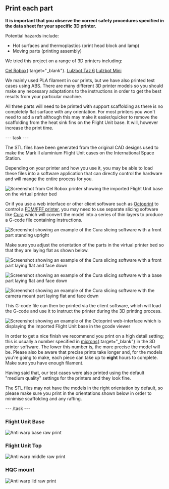 ## Print each part

**It is important that you observe the correct safety procedures specified in the data sheet for your specific 3D printer.**

Potential hazards include:

- Hot surfaces and thermoplastics (print head block and lamp)
- Moving parts (printing assembly)

We tried this project on a range of 3D printers including:

 [Cel Robox](https://cel-uk.com/shop/roboxdual/){:target="_blank"}.
 [Lulzbot Taz 6](https://www.lulzbot.com/store/printers/lulzbot-taz-6)
 [Lulzbot Mini](https://www.lulzbot.com/store/printers/lulzbot-mini)


 We mainly used PLA filament in our prints, but we have also printed test cases using ABS.  There are many different 3D printer models so you should make any necessary adaptations to the instructions in order to get the best results from your particular machine.  

All three parts will need to be printed with support scaffolding as there is no completely flat surface with any orientation. For most printers you won't need to add a raft although this may make it easier/quicker to remove the scaffolding from the heat sink fins on the Flight Unit base. It will, however increase the print time. 

--- task ---

The STL files have been generated from the original CAD designs  used to make the Mark II aluminium Flight Unit cases on the International Space Station. 

Depending on your printer and how you use it, you may be able to load these files into a software application that can directly control the hardware and will mange the entire process for you.

![Screenshot from Cel Robox printer showing the imported Flight Unit base on the virtual printer bed](images/automaker.png)

Or if you use a web interface or other client software such as [Octoprint](https://octoprint.org/) to control a [FDM/FFF printer](https://en.wikipedia.org/wiki/Fused_filament_fabrication#Fused_deposition_modeling), you may need to use separate slicing software like [Cura](https://github.com/Ultimaker/Cura) which will convert the model into a series of thin layers to produce a G-code file containing instructions. 

![Screenshot showing an example of the Cura slicing software with a front part standing upright ](images/cura_upright.png)

Make sure you adjust the orientation of the parts in the virtual printer bed so that they are laying flat as shown below. 

![Screenshot showing an example of the Cura slicing software with a front part laying flat and face down ](images/cura_top_flat.png)

![Screenshot showing an example of the Cura slicing software with a base part laying flat and face down ](images/cura_base_flat.png)

![Screenshot showing an example of the Cura slicing software with the camera mount part laying flat and face down ](images/cura_camera.png)

This G-code file can then be printed via the client software, which will load the G-code and use it to instruct the printer during the 3D printing process.

![Screenshot showing an example of the Octoprint web-interface which is displaying the imported Flight Unit base in the gcode viewer](images/octoprint.png)

In order to get a nice finish we recommend you print on a high detail setting; this is usually a number specified in [microns](https://en.wikipedia.org/wiki/Micrometre){:target="_blank"} in the 3D printer software. The lower this number is, the more precise the model will be. Please also be aware that precise prints take longer and, for the models you're going to make, each piece can take up to **eight** hours to complete. Make sure you have enough filament.

Having said that, our test cases were also printed using the default "medium quality" settings for the printers and they look fine. 

The STL files may not have the models in the right orientation by default, so please make sure you print in the orientations shown below in order to minimise scaffolding and any rafting.

--- /task ---


### Flight Unit Base

![Anti warp base raw print](images/base-antiwarp.png)

### Flight Unit Top

![Anti warp middle raw print](images/middle-antiwarp.png)

### HQC mount

![Anti warp lid raw print](images/lid-antiwarp.png)
